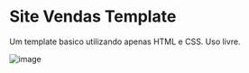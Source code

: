# Site Vendas Template

Um template basico utilizando apenas HTML e CSS.
Uso livre.

![image](https://github.com/joaodiogogithub/Site-Vendas-Template-/assets/101523748/32881c55-be64-431a-817f-cb10da5bc641)
